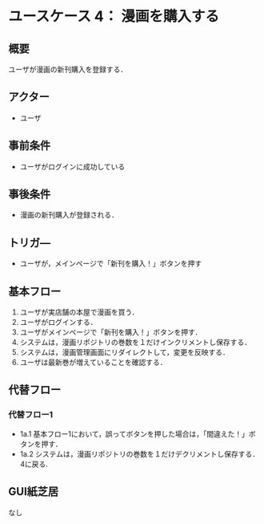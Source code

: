 # ユースケース 4： 漫画を購入する

## 概要
ユーザが漫画の新刊購入を登録する．

## アクター
- ユーザ

## 事前条件
- ユーザがログインに成功している

## 事後条件
- 漫画の新刊購入が登録される．

## トリガ―
- ユーザが，メインページで「新刊を購入！」ボタンを押す

## 基本フロー
1. ユーザが実店舗の本屋で漫画を買う．
2. ユーザがログインする．
3. ユーザがメインページで「新刊を購入！」ボタンを押す．
4. システムは，漫画リポジトリの巻数を１だけインクリメントし保存する．
5. システムは，漫画管理画面にリダイレクトして，変更を反映する．
6. ユーザは最新巻が増えていることを確認する．

## 代替フロー
### 代替フロー1
- 1a.1  基本フロー1において，誤ってボタンを押した場合は，「間違えた！」ボタンを押す．
- 1a.2  システムは，漫画リポジトリの巻数を１だけデクリメントし保存する．4に戻る.

## GUI紙芝居

なし
